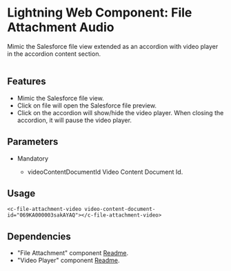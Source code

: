 # Lightning Web Component: File Attachment Audio

Mimic the Salesforce file view extended as an accordion with video player in the accordion content section.

<img src="docs/animation.gif" alt=""/>

## Features

- Mimic the Salesforce file view.
- Click on file will open the Salesforce file preview.
- Click on the accordion will show/hide the video player. When closing the accordion, it will pause the video player.

## Parameters

- Mandatory

  - videoContentDocumentId Video Content Document Id.

## Usage

```
<c-file-attachment-video video-content-document-id="069KA000003sakAYAQ"></c-file-attachment-video>
```

## Dependencies

- "File Attachment" component [Readme](<./../File Attachment/readme.md>).
- "Video Player" component [Readme](<./../Video Player/readme.md>).
